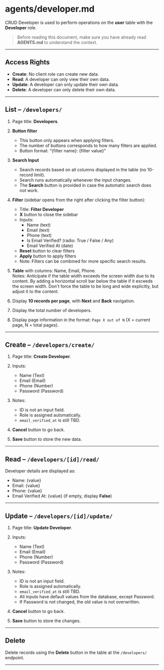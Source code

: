 # agents/developer.md

CRUD Developer is used to perform operations on the **user** table with the **Developer** role.

> Before reading this document, make sure you have already read **AGENTS.md** to understand the context.

---

## Access Rights

* **Create**: No client role can create new data.  
* **Read**: A developer can only view their own data.  
* **Update**: A developer can only update their own data.  
* **Delete**: A developer can only delete their own data.  

---

## List – `/developers/`

1. Page title: **Developers**.

2. **Button filter**
   * This button only appears when applying filters.
   * The number of buttons corresponds to how many filters are applied.
   * Button format: “{filter name}: {filter value}”

3. **Search Input**  
   * Search records based on all columns displayed in the table (no 10-record limit).  
   * Search runs automatically whenever the input changes.  
   * The **Search** button is provided in case the automatic search does not work.

4. **Filter** (sidebar opens from the right after clicking the filter button):  
   * Title: **Filter Developer**  
   * **X** button to close the sidebar  
   * Inputs:  
     * Name (text)  
     * Email (text)  
     * Phone (text)  
     * Is Email Verified? (radio: True / False / Any)  
     * Email Verified At (date)  
   * **Reset** button to clear filters  
   * **Apply** button to apply filters  
   * Note: Filters can be combined for more specific search results.  

5. **Table** with columns: Name, Email, Phone.  
Notes: Anticipate if the table width exceeds the screen width due to its content. By adding a horizontal scroll bar below the table if it exceeds the screen width. Don't force the table to be long and wide explicitly, but adjust it to the content.

6. Display **10 records per page**, with **Next** and **Back** navigation.  

7. Display the total number of developers.  

8. Display page information in the format: `Page X out of N` (X = current page, N = total pages).  

---

## Create – `/developers/create/`

1. Page title: **Create Developer**.  

2. Inputs:  
   * Name (Text)  
   * Email (Email)  
   * Phone (Number)  
   * Password (Password)  

3. Notes:  
   * ID is not an input field.  
   * Role is assigned automatically.  
   * `email_verified_at` is still TBD.  

4. **Cancel** button to go back.  

5. **Save** button to store the new data.  

---

## Read – `/developers/[id]/read/`

Developer details are displayed as:  
* Name: {value}  
* Email: {value}  
* Phone: {value}  
* Email Verified At: {value} (if empty, display **False**)  

---

## Update – `/developers/[id]/update/`

1. Page title: **Update Developer**.  

2. Inputs:  
   * Name (Text)  
   * Email (Email)  
   * Phone (Number)  
   * Password (Password)  

3. Notes:  
   * ID is not an input field.  
   * Role is assigned automatically.  
   * `email_verified_at` is still TBD.  
   * All inputs have default values from the database, except Password.  
   * If Password is not changed, the old value is not overwritten.  

4. **Cancel** button to go back.  

5. **Save** button to store the changes.  

---

## Delete

Delete records using the **Delete** button in the table at the `/developers/` endpoint.  

---